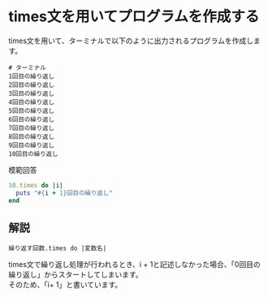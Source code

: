 # times文を用いてプログラムを作成する
times文を用いて、ターミナルで以下のように出力されるプログラムを作成します。
```
# ターミナル
1回目の繰り返し
2回目の繰り返し
3回目の繰り返し
4回目の繰り返し
5回目の繰り返し
6回目の繰り返し
7回目の繰り返し
8回目の繰り返し
9回目の繰り返し
10回目の繰り返し
```


模範回答
```ruby
10.times do |i|
  puts "#{i + 1}回目の繰り返し"
end
```

## 解説
```
繰り返す回数.times do |変数名|
```

times文で繰り返し処理が行われるとき、i + 1と記述しなかった場合、「0回目の繰り返し」からスタートしてしまいます。<br>
そのため、「i+ 1」と書いています。<br>

